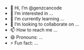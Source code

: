 - 👋 Hi, I’m @genzcancode
- 👀 I’m interested in ...
- 🌱 I’m currently learning ...
- 💞️ I’m looking to collaborate on ...
- 📫 How to reach me ...
- 😄 Pronouns: ...
- ⚡ Fun fact: ...

<!---
genzcancode/genzcancode is a ✨ special ✨ repository because its `README.md` (this file) appears on your GitHub profile.
You can click the Preview link to take a look at your changes.
--->
